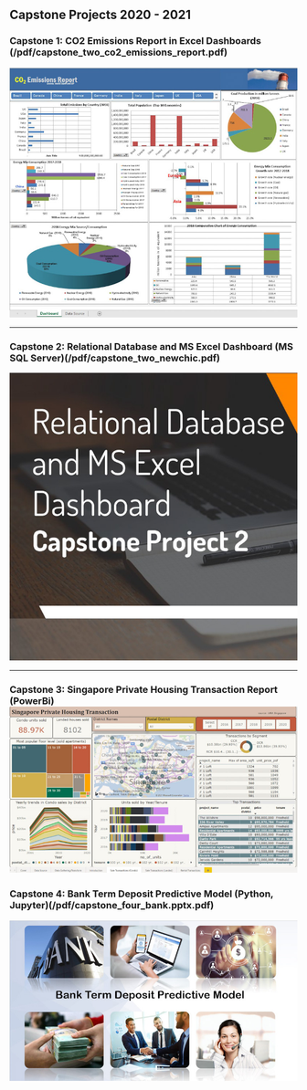 ## Capstone Projects 2020 - 2021 

### Capstone 1: CO2 Emissions Report in Excel Dashboards (/pdf/capstone_two_co2_emissions_report.pdf)
<img src="images/capstone_one_edited.jpg?raw=true"/>

---
### Capstone 2: Relational Database and MS Excel Dashboard (MS SQL Server)(/pdf/capstone_two_newchic.pdf)
<img src="images/capstone_two_edited.jpg?raw=true"/>

---
### Capstone 3: Singapore Private Housing Transaction Report (PowerBi)<img src="images/capstone_three_edited.jpg?raw=true"/>

### Capstone 4: Bank Term Deposit Predictive Model (Python, Jupyter)(/pdf/capstone_four_bank.pptx.pdf)
<img src="images/capstone_four_edited.jpg?raw=true"/>
